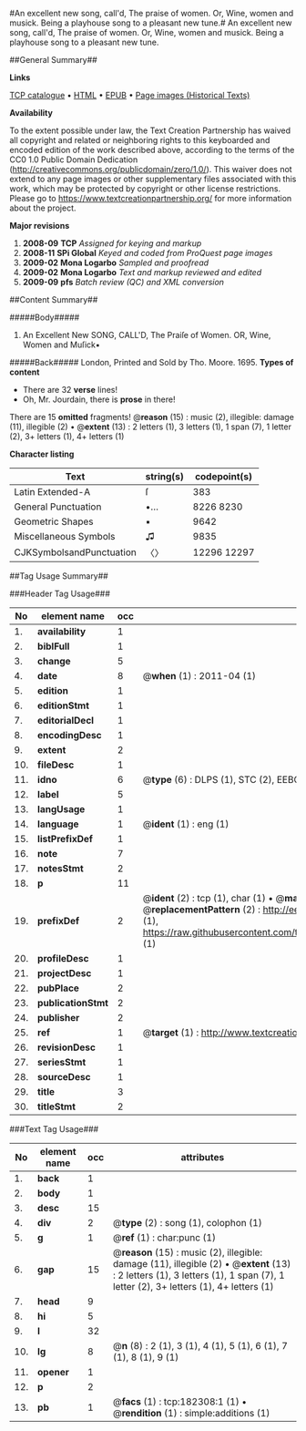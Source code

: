 #An excellent new song, call'd, The praise of women. Or, Wine, women and musick. Being a playhouse song to a pleasant new tune.#
An excellent new song, call'd, The praise of women. Or, Wine, women and musick. Being a playhouse song to a pleasant new tune.

##General Summary##

**Links**

[TCP catalogue](http://www.ota.ox.ac.uk/tcp/)  • 
[HTML](http://tei.it.ox.ac.uk/tcp/Texts-HTML/free/B03/B03186.html)  • 
[EPUB](http://tei.it.ox.ac.uk/tcp/Texts-EPUB/free/B03/B03186.epub) • 
[Page images (Historical Texts)](https://historicaltexts.jisc.ac.uk/eebo-99887585e)

**Availability**

To the extent possible under law, the Text Creation Partnership has waived all copyright and related or neighboring rights to this keyboarded and encoded edition of the work described above, according to the terms of the CC0 1.0 Public Domain Dedication (http://creativecommons.org/publicdomain/zero/1.0/). This waiver does not extend to any page images or other supplementary files associated with this work, which may be protected by copyright or other license restrictions. Please go to https://www.textcreationpartnership.org/ for more information about the project.

**Major revisions**

1. __2008-09__ __TCP__ *Assigned for keying and markup*
1. __2008-11__ __SPi Global__ *Keyed and coded from ProQuest page images*
1. __2009-02__ __Mona Logarbo__ *Sampled and proofread*
1. __2009-02__ __Mona Logarbo__ *Text and markup reviewed and edited*
1. __2009-09__ __pfs__ *Batch review (QC) and XML conversion*

##Content Summary##

#####Body#####

1. An Excellent New SONG, CALL'D, The Praiſe of Women. OR, Wine, Women and Muſick▪

#####Back#####
London, Printed and Sold by Tho. Moore. 1695.
**Types of content**

  * There are 32 **verse** lines!
  * Oh, Mr. Jourdain, there is **prose** in there!

There are 15 **omitted** fragments! 
 @__reason__ (15) : music (2), illegible: damage (11), illegible (2)  •  @__extent__ (13) : 2 letters (1), 3 letters (1), 1 span (7), 1 letter (2), 3+ letters (1), 4+ letters (1)

**Character listing**


|Text|string(s)|codepoint(s)|
|---|---|---|
|Latin Extended-A|ſ|383|
|General Punctuation|•…|8226 8230|
|Geometric Shapes|▪|9642|
|Miscellaneous Symbols|♫|9835|
|CJKSymbolsandPunctuation|〈〉|12296 12297|

##Tag Usage Summary##

###Header Tag Usage###

|No|element name|occ|attributes|
|---|---|---|---|
|1.|__availability__|1||
|2.|__biblFull__|1||
|3.|__change__|5||
|4.|__date__|8| @__when__ (1) : 2011-04 (1)|
|5.|__edition__|1||
|6.|__editionStmt__|1||
|7.|__editorialDecl__|1||
|8.|__encodingDesc__|1||
|9.|__extent__|2||
|10.|__fileDesc__|1||
|11.|__idno__|6| @__type__ (6) : DLPS (1), STC (2), EEBO-CITATION (1), PROQUEST (1), VID (1)|
|12.|__label__|5||
|13.|__langUsage__|1||
|14.|__language__|1| @__ident__ (1) : eng (1)|
|15.|__listPrefixDef__|1||
|16.|__note__|7||
|17.|__notesStmt__|2||
|18.|__p__|11||
|19.|__prefixDef__|2| @__ident__ (2) : tcp (1), char (1)  •  @__matchPattern__ (2) : ([0-9\-]+):([0-9IVX]+) (1), (.+) (1)  •  @__replacementPattern__ (2) : http://eebo.chadwyck.com/downloadtiff?vid=$1&page=$2 (1), https://raw.githubusercontent.com/textcreationpartnership/Texts/master/tcpchars.xml#$1 (1)|
|20.|__profileDesc__|1||
|21.|__projectDesc__|1||
|22.|__pubPlace__|2||
|23.|__publicationStmt__|2||
|24.|__publisher__|2||
|25.|__ref__|1| @__target__ (1) : http://www.textcreationpartnership.org/docs/. (1)|
|26.|__revisionDesc__|1||
|27.|__seriesStmt__|1||
|28.|__sourceDesc__|1||
|29.|__title__|3||
|30.|__titleStmt__|2||


###Text Tag Usage###

|No|element name|occ|attributes|
|---|---|---|---|
|1.|__back__|1||
|2.|__body__|1||
|3.|__desc__|15||
|4.|__div__|2| @__type__ (2) : song (1), colophon (1)|
|5.|__g__|1| @__ref__ (1) : char:punc (1)|
|6.|__gap__|15| @__reason__ (15) : music (2), illegible: damage (11), illegible (2)  •  @__extent__ (13) : 2 letters (1), 3 letters (1), 1 span (7), 1 letter (2), 3+ letters (1), 4+ letters (1)|
|7.|__head__|9||
|8.|__hi__|5||
|9.|__l__|32||
|10.|__lg__|8| @__n__ (8) : 2 (1), 3 (1), 4 (1), 5 (1), 6 (1), 7 (1), 8 (1), 9 (1)|
|11.|__opener__|1||
|12.|__p__|2||
|13.|__pb__|1| @__facs__ (1) : tcp:182308:1 (1)  •  @__rendition__ (1) : simple:additions (1)|
